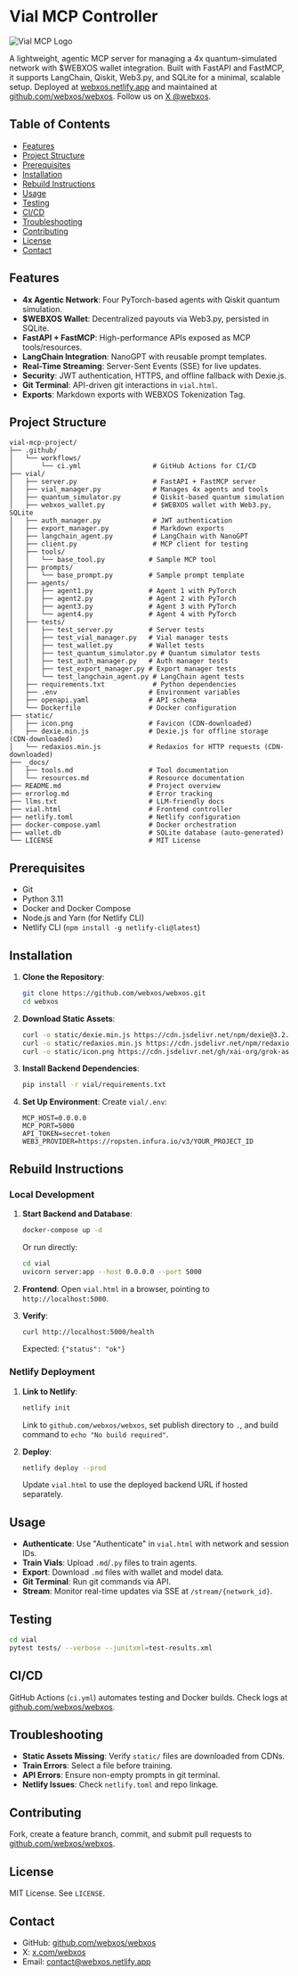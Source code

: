 # Vial MCP Controller

![Vial MCP Logo](static/icon.png)

A lightweight, agentic MCP server for managing a 4x quantum-simulated network with $WEBXOS wallet integration. Built with FastAPI and FastMCP, it supports LangChain, Qiskit, Web3.py, and SQLite for a minimal, scalable setup. Deployed at [webxos.netlify.app](https://webxos.netlify.app) and maintained at [github.com/webxos/webxos](https://github.com/webxos/webxos). Follow us on [X @webxos](https://x.com/webxos).

## Table of Contents
- [Features](#features)
- [Project Structure](#project-structure)
- [Prerequisites](#prerequisites)
- [Installation](#installation)
- [Rebuild Instructions](#rebuild-instructions)
- [Usage](#usage)
- [Testing](#testing)
- [CI/CD](#cicd)
- [Troubleshooting](#troubleshooting)
- [Contributing](#contributing)
- [License](#license)
- [Contact](#contact)

## Features
- **4x Agentic Network**: Four PyTorch-based agents with Qiskit quantum simulation.
- **$WEBXOS Wallet**: Decentralized payouts via Web3.py, persisted in SQLite.
- **FastAPI + FastMCP**: High-performance APIs exposed as MCP tools/resources.
- **LangChain Integration**: NanoGPT with reusable prompt templates.
- **Real-Time Streaming**: Server-Sent Events (SSE) for live updates.
- **Security**: JWT authentication, HTTPS, and offline fallback with Dexie.js.
- **Git Terminal**: API-driven git interactions in `vial.html`.
- **Exports**: Markdown exports with WEBXOS Tokenization Tag.

## Project Structure
```
vial-mcp-project/
├── .github/
│   └── workflows/
│       └── ci.yml                  # GitHub Actions for CI/CD
├── vial/
│   ├── server.py                   # FastAPI + FastMCP server
│   ├── vial_manager.py             # Manages 4x agents and tools
│   ├── quantum_simulator.py        # Qiskit-based quantum simulation
│   ├── webxos_wallet.py            # $WEBXOS wallet with Web3.py, SQLite
│   ├── auth_manager.py             # JWT authentication
│   ├── export_manager.py           # Markdown exports
│   ├── langchain_agent.py          # LangChain with NanoGPT
│   ├── client.py                   # MCP client for testing
│   ├── tools/
│   │   └── base_tool.py           # Sample MCP tool
│   ├── prompts/
│   │   └── base_prompt.py         # Sample prompt template
│   ├── agents/
│   │   ├── agent1.py              # Agent 1 with PyTorch
│   │   ├── agent2.py              # Agent 2 with PyTorch
│   │   ├── agent3.py              # Agent 3 with PyTorch
│   │   └── agent4.py              # Agent 4 with PyTorch
│   ├── tests/
│   │   ├── test_server.py         # Server tests
│   │   ├── test_vial_manager.py   # Vial manager tests
│   │   ├── test_wallet.py         # Wallet tests
│   │   ├── test_quantum_simulator.py # Quantum simulator tests
│   │   ├── test_auth_manager.py   # Auth manager tests
│   │   ├── test_export_manager.py # Export manager tests
│   │   └── test_langchain_agent.py # LangChain agent tests
│   ├── requirements.txt            # Python dependencies
│   ├── .env                       # Environment variables
│   ├── openapi.yaml               # API schema
│   └── Dockerfile                 # Docker configuration
├── static/
│   ├── icon.png                   # Favicon (CDN-downloaded)
│   ├── dexie.min.js               # Dexie.js for offline storage (CDN-downloaded)
│   └── redaxios.min.js            # Redaxios for HTTP requests (CDN-downloaded)
├── _docs/
│   ├── tools.md                   # Tool documentation
│   └── resources.md               # Resource documentation
├── README.md                      # Project overview
├── errorlog.md                    # Error tracking
├── llms.txt                       # LLM-friendly docs
├── vial.html                      # Frontend controller
├── netlify.toml                   # Netlify configuration
├── docker-compose.yaml            # Docker orchestration
├── wallet.db                      # SQLite database (auto-generated)
└── LICENSE                        # MIT License
```

## Prerequisites
- Git
- Python 3.11
- Docker and Docker Compose
- Node.js and Yarn (for Netlify CLI)
- Netlify CLI (`npm install -g netlify-cli@latest`)

## Installation
1. **Clone the Repository**:
   ```bash
   git clone https://github.com/webxos/webxos.git
   cd webxos
   ```

2. **Download Static Assets**:
   ```bash
   curl -o static/dexie.min.js https://cdn.jsdelivr.net/npm/dexie@3.2.4/dist/dexie.min.js
   curl -o static/redaxios.min.js https://cdn.jsdelivr.net/npm/redaxios@0.5.1/dist/redaxios.min.js
   curl -o static/icon.png https://cdn.jsdelivr.net/gh/xai-org/grok-assets/icon.png
   ```

3. **Install Backend Dependencies**:
   ```bash
   pip install -r vial/requirements.txt
   ```

4. **Set Up Environment**:
   Create `vial/.env`:
   ```plaintext
   MCP_HOST=0.0.0.0
   MCP_PORT=5000
   API_TOKEN=secret-token
   WEB3_PROVIDER=https://ropsten.infura.io/v3/YOUR_PROJECT_ID
   ```

## Rebuild Instructions
### Local Development
1. **Start Backend and Database**:
   ```bash
   docker-compose up -d
   ```
   Or run directly:
   ```bash
   cd vial
   uvicorn server:app --host 0.0.0.0 --port 5000
   ```

2. **Frontend**:
   Open `vial.html` in a browser, pointing to `http://localhost:5000`.

3. **Verify**:
   ```bash
   curl http://localhost:5000/health
   ```
   Expected: `{"status": "ok"}`

### Netlify Deployment
1. **Link to Netlify**:
   ```bash
   netlify init
   ```
   Link to `github.com/webxos/webxos`, set publish directory to `.`, and build command to `echo "No build required"`.

2. **Deploy**:
   ```bash
   netlify deploy --prod
   ```
   Update `vial.html` to use the deployed backend URL if hosted separately.

## Usage
- **Authenticate**: Use "Authenticate" in `vial.html` with network and session IDs.
- **Train Vials**: Upload `.md`/`.py` files to train agents.
- **Export**: Download `.md` files with wallet and model data.
- **Git Terminal**: Run git commands via API.
- **Stream**: Monitor real-time updates via SSE at `/stream/{network_id}`.

## Testing
```bash
cd vial
pytest tests/ --verbose --junitxml=test-results.xml
```

## CI/CD
GitHub Actions (`ci.yml`) automates testing and Docker builds. Check logs at [github.com/webxos/webxos](https://github.com/webxos/webxos).

## Troubleshooting
- **Static Assets Missing**: Verify `static/` files are downloaded from CDNs.
- **Train Errors**: Select a file before training.
- **API Errors**: Ensure non-empty prompts in git terminal.
- **Netlify Issues**: Check `netlify.toml` and repo linkage.

## Contributing
Fork, create a feature branch, commit, and submit pull requests to [github.com/webxos/webxos](https://github.com/webxos/webxos).

## License
MIT License. See `LICENSE`.

## Contact
- GitHub: [github.com/webxos/webxos](https://github.com/webxos/webxos)
- X: [x.com/webxos](https://x.com/webxos)
- Email: [contact@webxos.netlify.app](mailto:contact@webxos.netlify.app)
